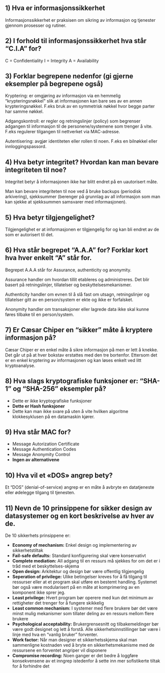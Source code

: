 ## 1) Hva er informasjonssikkerhet

Informasjonssikkerhet er praksisen om sikring av informasjon og tjenester gjennom prosesser og rutiner.

## 2) I forhold til informasjonssikkerhet hva står “C.I.A” for?

C = Confidentiality
I = Integrity
A = Availability

## 3) Forklar begrepene nedenfor (gi gjerne eksempler på begrepene også)

Kryptering: er omgjøring av informasjon via en hemmelig “krypteringsnøkkel" slik at informasjonen kan bare ses av en annen krypteringsnøkkel. F.eks bruk av en symmetrisk nøkkel hvor begge parter har samme nøkkel.

Adgangskontroll: er regler og retningslinjer (policy) som begrenser adgangen til informasjon til de personene/systemene som trenger å vite. F.eks regulerer tilgangen til nettverket via MAC-adresse.

Autentisering: avgjør identiteten eller rollen til noen. F.eks en bilnøkkel eller innloggingspassord.

## 4) Hva betyr integritet? Hvordan kan man bevare integriteten til noe?

Integritet betyr å informasjonen ikke har blitt endret på en uautorisert måte.

Man kan bevare integriteten til noe ved å bruke backups (periodisk arkivering), sjekksummer (berenger på grunnlag av all informasjon som man kan sjekke at sjekksummen samsvarer med informasjonen).

## 5) Hva betyr tilgjengelighet?

Tilgjengelighet er at informasjonen er tilgjengelig for og kan bli endret av de som er autorisert til det.

## 6) Hva står begrepet “A.A.A” for? Forklar kort hva hver enkelt “A” står for.

Begrepet A.A.A står for Assurance, authenticity og anonymity.

Assurance handler om hvordan tillit etableres og administreres. Det blir basert på retningslinjer, tillatelser og beskyttelsesmekanismer.

Authenticity handler om evnen til å slå fast om utsagn, retningslinjer og tillatelser gitt av en person/system er ekte og ikke er forfalsket.

Anonymity handler om transaksjoner eller lagrede data ikke skal kunne føres tilbake til en person/system.

## 7) Er Cæsar Chiper en “sikker” måte å kryptere informasjon på?

Cæsar Chiper er en enkel måte å sikre informasjon på men er lett å knekke. Det går ut på at hver bokstav erstattes med den tre bortenfor. Ettersom det er en enkel kryptering av informasjonen og kan løses enkelt ved litt kryptoanalyse.

## 8) Hva slags kryptografiske funksjoner er: “SHA-1” og “SHA-256” eksempler på?

- Dette er ikke kryptografiske funksjoner
- **Dette er Hash funksjoner**
- Dette kan man ikke svare på uten å vite hvilken algoritme klokkesyklusen på en datamaskin kjører.

## 9) Hva står MAC for?

- Message Autorization Certificate
- Message Authentication Codes
- Message Anonymity Control
- **Ingen av alternativene**

## 10) Hva vil et «DOS» angrep bety?

Et “DOS” (denial-of-service) angrep er en måte å avbryte en datatjeneste eller ødelegge tilgang til tjenesten.

## 11) Nevn de 10 prinsippene for sikker design av datasystemer og en kort beskrivelse av hver av de.

De 10 sikkerhets prinsippene er:

- **Economy of mechanism:** Enkel design og implementering av sikkerhetstiltak
- **Fail-safe defaults:** Standard konfigurering skal være konservativt
- **Complete mediation:** All adgang til en ressurs må sjekkes for om det er i tråd med et beskyttelses-skjema
- **Open design:** Arkitektur og design bør være offentlig tilgjengelig
- **Seperation of privilege:** Ulike betingelser kreves for å få tilgang til ressurser eller at et program skal utføre en bestemt handling. Systemet bør også være modularisert på en måte at komprimering av en komponent ikke sprer jeg.
- **Least privilege:** Hvert program bør operere med kun det minimum av rettigheter det trenger for å fungere skikkelig
- **Least common mechanism:** I systemer med flere brukere bør det være minst mulig mekanismer som tillater deling av en ressurs mellom flere brukere
- **Psychological acceptability:** Brukergrensesnitt og tilbakemeldinger bør være godt designet og lett å forstå. Alle sikkerhetsinnstillinger bør være i linje med hva en “vanlig bruker” forventer.
- **Work factor:** Når man designer et sikkerhetsskjema skal man sammenligne kostnaden ved å bryte en sikkerhetsmekanisme med de ressursene en forventet angriper vil disponere
- **Compromise recording:** Noen ganger er det bedre å loggføre konsekvensene av et inngrep istedenfor å sette inn mer sofistikerte tiltak for å forhindre det
